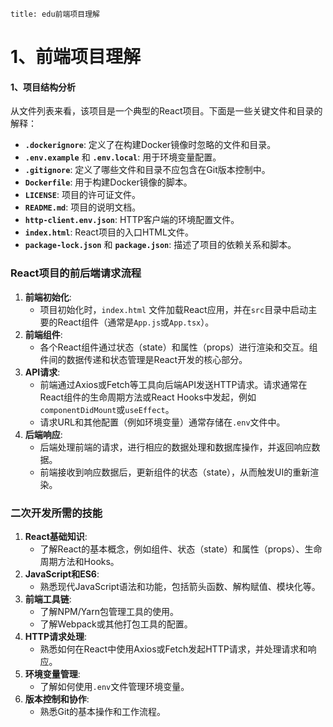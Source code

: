 ```
title: edu前端项目理解
```





# 1、前端项目理解



#### 1、项目结构分析

从文件列表来看，该项目是一个典型的React项目。下面是一些关键文件和目录的解释：

- **`.dockerignore`**: 定义了在构建Docker镜像时忽略的文件和目录。
- **`.env.example`** 和 **`.env.local`**: 用于环境变量配置。
- **`.gitignore`**: 定义了哪些文件和目录不应包含在Git版本控制中。
- **`Dockerfile`**: 用于构建Docker镜像的脚本。
- **`LICENSE`**: 项目的许可证文件。
- **`README.md`**: 项目的说明文档。
- **`http-client.env.json`**: HTTP客户端的环境配置文件。
- **`index.html`**: React项目的入口HTML文件。
- **`package-lock.json`** 和 **`package.json`**: 描述了项目的依赖关系和脚本。



### React项目的前后端请求流程

1. **前端初始化**:
   - 项目初始化时，`index.html` 文件加载React应用，并在`src`目录中启动主要的React组件（通常是`App.js`或`App.tsx`）。
2. **前端组件**:
   - 各个React组件通过状态（state）和属性（props）进行渲染和交互。组件间的数据传递和状态管理是React开发的核心部分。
3. **API请求**:
   - 前端通过Axios或Fetch等工具向后端API发送HTTP请求。请求通常在React组件的生命周期方法或React Hooks中发起，例如`componentDidMount`或`useEffect`。
   - 请求URL和其他配置（例如环境变量）通常存储在`.env`文件中。
4. **后端响应**:
   - 后端处理前端的请求，进行相应的数据处理和数据库操作，并返回响应数据。
   - 前端接收到响应数据后，更新组件的状态（state），从而触发UI的重新渲染。

### 二次开发所需的技能

1. **React基础知识**:
   - 了解React的基本概念，例如组件、状态（state）和属性（props）、生命周期方法和Hooks。
2. **JavaScript和ES6**:
   - 熟悉现代JavaScript语法和功能，包括箭头函数、解构赋值、模块化等。
3. **前端工具链**:
   - 了解NPM/Yarn包管理工具的使用。
   - 了解Webpack或其他打包工具的配置。
4. **HTTP请求处理**:
   - 熟悉如何在React中使用Axios或Fetch发起HTTP请求，并处理请求和响应。
5. **环境变量管理**:
   - 了解如何使用`.env`文件管理环境变量。
6. **版本控制和协作**:
   - 熟悉Git的基本操作和工作流程。







